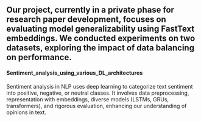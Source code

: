 ## Our project, currently in a private phase for research paper development, focuses on evaluating model generalizability using FastText embeddings. We conducted experiments on two datasets, exploring the impact of data balancing on performance.
####  Sentiment_analysis_using_various_DL_architectures
 Sentiment analysis in NLP uses deep learning to categorize text sentiment into positive, negative, or neutral classes. It involves data preprocessing, representation with embeddings, diverse models (LSTMs, GRUs, transformers), and rigorous evaluation, enhancing our understanding of opinions in text.
